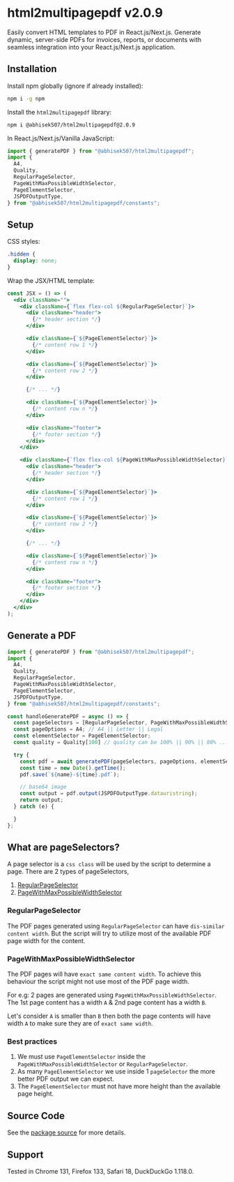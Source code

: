 # html2multipagepdf v2.0.9

Easily convert HTML templates to PDF in React.js/Next.js. Generate dynamic, server-side PDFs for invoices, reports, or documents with seamless integration into your React.js/Next.js application.

## Installation

Install npm globally (ignore if already installed):

```sh
npm i -g npm
```

Install the `html2multipagepdf` library:

```sh
npm i @abhisek507/html2multipagepdf@2.0.9
```

In React.js/Next.js/Vanilla JavaScript:
```js
import { generatePDF } from "@abhisek507/html2multipagepdf";
import {
  A4,
  Quality,
  RegularPageSelector,
  PageWithMaxPossibleWidthSelector,
  PageElementSelector,
  JSPDFOutputType,
} from "@abhisek507/html2multipagepdf/constants";
```

## Setup

CSS styles:
```css
.hidden {
  display: none;
}
```

Wrap the JSX/HTML template:
```jsx
const JSX = () => (
  <div className="">
    <div className={`flex flex-col ${RegularPageSelector}`}>
      <div className="header">
        {/* header section */}
      </div>

      <div className={`${PageElementSelector}`}>
        {/* content row 1 */}
      </div>

      <div className={`${PageElementSelector}`}>
        {/* content row 2 */}
      </div>

      {/* ... */}

      <div className={`${PageElementSelector}`}>
        {/* content row n */}
      </div>

      <div className="footer">
        {/* footer section */}
      </div>
    </div>

    <div className={`flex flex-col ${PageWithMaxPossibleWidthSelector}`}>
      <div className="header">
        {/* header section */}
      </div>

      <div className={`${PageElementSelector}`}>
        {/* content row 1 */}
      </div>

      <div className={`${PageElementSelector}`}>
        {/* content row 2 */}
      </div>

      {/* ... */}

      <div className={`${PageElementSelector}`}>
        {/* content row n */}
      </div>

      <div className="footer">
        {/* footer section */}
      </div>
    </div>
  </div>
);
```

## Generate a PDF

```js
import { generatePDF } from "@abhisek507/html2multipagepdf";
import {
  A4,
  Quality,
  RegularPageSelector,
  PageWithMaxPossibleWidthSelector,
  PageElementSelector,
  JSPDFOutputType,
} from "@abhisek507/html2multipagepdf/constants";

const handleGeneratePDF = async () => {
  const pageSelectors = [RegularPageSelector, PageWithMaxPossibleWidthSelector];
  const pageOptions = A4; // A4 || Letter || Legal
  const elementSelector = PageElementSelector;
  const quality = Quality[100] // quality can be 100% || 90% || 80% ... || 10%

  try {
    const pdf = await generatePDF(pageSelectors, pageOptions, elementSelector, quality);
    const time = new Date().getTime();
    pdf.save(`${name}-${time}.pdf`);

    // base64 image
    const output = pdf.output(JSPDFOutputType.datauristring);
    return output;
  } catch (e) {

  }
};
```

## What are pageSelectors?

A page selector is a `css class` will be used by the script to determine a page. There are 2 types of pageSelectors,

1. [RegularPageSelector](?tab=readme-ov-file#regularpageselector)
2. [PageWithMaxPossibleWidthSelector](?tab=readme-ov-file#pagewithmaxpossiblewidthselector)

### RegularPageSelector

The PDF pages generated using `RegularPageSelector` can have `dis-similar content width`. But the script will try to utilize most of the available PDF page width for the content.

### PageWithMaxPossibleWidthSelector

The PDF pages will have `exact same content width`. To achieve this behaviour the script might not use most of the PDF page width.

For e.g: 2 pages are generated using `PageWithMaxPossibleWidthSelector`. The 1st page content has a width `A` & 2nd page content has a width `B`.

Let's consider `A` is smaller than `B` then both the page contents will have width `A` to make sure they are of `exact same width`.

### Best practices

1. We must use `PageElementSelector` inside the `PageWithMaxPossibleWidthSelector` or `RegularPageSelector`.
2. As many `PageElementSelector` we use inside 1 `pageSelector` the more better PDF output we can expect.
3. The `PageElementSelector` must not have more height than the available page height.

## Source Code

See the [package source](https://github.com/abhisekdutta507/html2multipagepdf) for more details.

## Support

Tested in Chrome 131, Firefox 133, Safari 18, DuckDuckGo 1.118.0.
